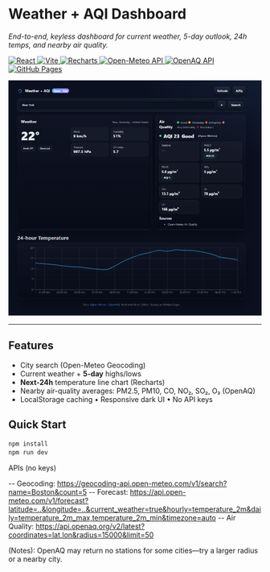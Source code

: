# Weather + AQI Dashboard

_End-to-end, keyless dashboard for current weather, 5-day outlook, 24h temps, and nearby air quality._

<!-- Tech badges -->
<p>
  <a href="https://react.dev/">
    <img alt="React" src="https://img.shields.io/badge/React-20232A?style=for-the-badge&logo=react&logoColor=61DAFB">
  </a>
  <a href="https://vitejs.dev/">
    <img alt="Vite" src="https://img.shields.io/badge/Vite-646CFF?style=for-the-badge&logo=vite&logoColor=fff">
  </a>
  <a href="https://recharts.org/">
    <img alt="Recharts" src="https://img.shields.io/badge/Recharts-1E293B?style=for-the-badge&labelColor=0B1220&color=38BDF8">
  </a>
  <a href="https://open-meteo.com/">
    <img alt="Open-Meteo API" src="https://img.shields.io/badge/Open--Meteo-API-0EA5E9?style=for-the-badge">
  </a>
  <a href="https://openaq.org/">
    <img alt="OpenAQ API" src="https://img.shields.io/badge/OpenAQ-API-10B981?style=for-the-badge">
  </a>
  <a href="https://pages.github.com/">
    <img alt="GitHub Pages" src="https://img.shields.io/badge/GitHub%20Pages-181717?style=for-the-badge&logo=github&logoColor=fff">
  </a>
</p>

<!-- Screenshot -->
<p align="center">
  <img src="docs/dashboard.png" alt="Weather + AQI Dashboard UI Screenshot" width="900">
</p>

---

## Features
- City search (Open-Meteo Geocoding)
- Current weather + **5-day** highs/lows
- **Next-24h** temperature line chart (Recharts)
- Nearby air-quality averages: PM2.5, PM10, CO, NO₂, SO₂, O₃ (OpenAQ)
- LocalStorage caching • Responsive dark UI • No API keys

## Quick Start
```bash
npm install
npm run dev
```
APIs (no keys)

-- Geocoding: https://geocoding-api.open-meteo.com/v1/search?name=Boston&count=5
-- Forecast: https://api.open-meteo.com/v1/forecast?latitude=..&longitude=..&current_weather=true&hourly=temperature_2m&daily=temperature_2m_max,temperature_2m_min&timezone=auto
-- Air Quality: https://api.openaq.org/v2/latest?coordinates=lat,lon&radius=15000&limit=50

(Notes): OpenAQ may return no stations for some cities—try a larger radius or a nearby city.

